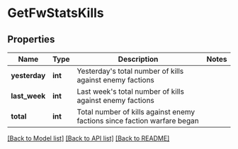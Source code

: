 # GetFwStatsKills

## Properties
Name | Type | Description | Notes
------------ | ------------- | ------------- | -------------
**yesterday** | **int** | Yesterday&#39;s total number of kills against enemy factions | 
**last_week** | **int** | Last week&#39;s total number of kills against enemy factions | 
**total** | **int** | Total number of kills against enemy factions since faction warfare began | 

[[Back to Model list]](../README.md#documentation-for-models) [[Back to API list]](../README.md#documentation-for-api-endpoints) [[Back to README]](../README.md)


